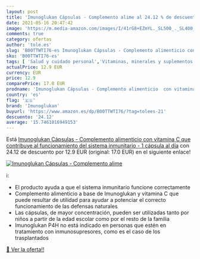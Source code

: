 ```yaml
---
layout: post
title: 'Imunoglukan Cápsulas - Complemento alime al 24.12 % de descuento'
date: 2021-05-16 20:47:42
image: 'https://m.media-amazon.com/images/I/41rG8+EZmYL._SL500_._SL400_.jpg'
comments: true
category: ofertas
author: 'tole.es'
slug: 'B00TTWTI76-es Imunoglukan Cápsulas - Complemento alimenticio con...'
sku: 'B00TTWTI76-es'
tags: [ 'Salud y cuidado personal','Vitaminas, minerales y suplementos en medicamentos, remedios y suplementos dietéticos','alimenticio','complemento','imunoglukan', ]
actualPrice: 12.9 EUR
currency: EUR
price: 12.9
comparePrice: 17.0 EUR
prodname: 'Imunoglukan Cápsulas - Complemento alimenticio  con vitamina C que contribuye al funcionamiento del sistema inmunitario - 1 cápsula al día'
country: 'es'
flag: '🇪🇸'
brand: 'Imunoglukan'
buyurl: 'https://www.amazon.es/dp/B00TTWTI76/?tag=tolees-21'
descuento: '24.12'
average: '15.7461016949153'
---
```


Está [Imunoglukan Cápsulas - Complemento alimenticio  con vitamina C que contribuye al funcionamiento del sistema inmunitario - 1 cápsula al día](https://www.amazon.es/dp/B00TTWTI76/?tag=tolees-21) con 24.12 de descuento por 12.9 EUR (original: 17.0 EUR) en el siguiente enlace!

[![Imunoglukan Cápsulas - Complemento alime](https://m.media-amazon.com/images/I/41rG8+EZmYL._SL500_._SL400_.jpg)](https://www.amazon.es/dp/B00TTWTI76/?tag=tolees-21)

ℹ️:

- El producto ayuda a que el sistema inmunitario funcione correctamente
- Complemento alimenticio a base de Imunoglukan y vitamina C que puede resultar de utilidad para ayudar a potenciar el correcto funcionamiento de las defensas naturales
- Las cápsulas, de mayor concentración, pueden ser utilizadas tanto por niños a partir de la edad escolar como por el resto de la familia
- Imunoglukan P4H no está indicado en personas que estén en tratamiento con inmunosupresores, como es el caso de los trasplantados

[🛒 Ver la oferta!!](https://www.amazon.es/dp/B00TTWTI76/?tag=tolees-21)
